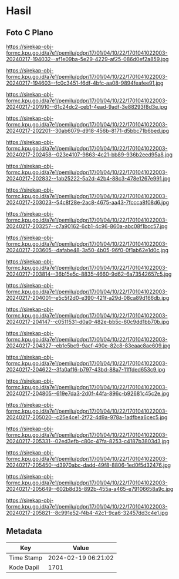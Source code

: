 # Hasil

## Foto C Plano

https://sirekap-obj-formc.kpu.go.id/a7e1/pemilu/pdpr/17/01/04/10/22/1701041022003-20240217-194032--af1e09ba-5e29-4229-af25-086d0ef2a859.jpg

https://sirekap-obj-formc.kpu.go.id/a7e1/pemilu/pdpr/17/01/04/10/22/1701041022003-20240217-194603--fc0c3451-f6df-4bfc-aa08-9894feafee91.jpg

https://sirekap-obj-formc.kpu.go.id/a7e1/pemilu/pdpr/17/01/04/10/22/1701041022003-20240217-201910--61c24dc2-ceb1-4ead-9adf-3e88293f8d3e.jpg

https://sirekap-obj-formc.kpu.go.id/a7e1/pemilu/pdpr/17/01/04/10/22/1701041022003-20240217-202201--30ab6079-d918-456b-8171-d5bbc71b6bed.jpg

https://sirekap-obj-formc.kpu.go.id/a7e1/pemilu/pdpr/17/01/04/10/22/1701041022003-20240217-202458--023e4107-9863-4c21-bb89-936b2eed95a8.jpg

https://sirekap-obj-formc.kpu.go.id/a7e1/pemilu/pdpr/17/01/04/10/22/1701041022003-20240217-202832--1ab25222-5a2d-42b4-88c3-478e1267e991.jpg

https://sirekap-obj-formc.kpu.go.id/a7e1/pemilu/pdpr/17/01/04/10/22/1701041022003-20240217-203023--54c8f28e-2ac8-4675-aa43-7fccca8f08d6.jpg

https://sirekap-obj-formc.kpu.go.id/a7e1/pemilu/pdpr/17/01/04/10/22/1701041022003-20240217-203257--c7a90162-6cb1-4c96-860a-abc08f1bcc57.jpg

https://sirekap-obj-formc.kpu.go.id/a7e1/pemilu/pdpr/17/01/04/10/22/1701041022003-20240217-203605--dafabe48-3a50-4b05-96f0-0f1ab62e1d0c.jpg

https://sirekap-obj-formc.kpu.go.id/a7e1/pemilu/pdpr/17/01/04/10/22/1701041022003-20240217-203814--36b15e5c-8835-4660-9d62-6a73542657c5.jpg

https://sirekap-obj-formc.kpu.go.id/a7e1/pemilu/pdpr/17/01/04/10/22/1701041022003-20240217-204001--e5c5f2d0-e390-421f-a29d-08ca89d166db.jpg

https://sirekap-obj-formc.kpu.go.id/a7e1/pemilu/pdpr/17/01/04/10/22/1701041022003-20240217-204147--c0511531-d0a0-482e-bb5c-60c9dd1bb70b.jpg

https://sirekap-obj-formc.kpu.go.id/a7e1/pemilu/pdpr/17/01/04/10/22/1701041022003-20240217-204327--eb1e5bc9-9acf-490e-82c8-83eaac8ae609.jpg

https://sirekap-obj-formc.kpu.go.id/a7e1/pemilu/pdpr/17/01/04/10/22/1701041022003-20240217-204622--3fa0af16-b797-43bd-88a7-11ffded653c9.jpg

https://sirekap-obj-formc.kpu.go.id/a7e1/pemilu/pdpr/17/01/04/10/22/1701041022003-20240217-204805--619e7da3-2d0f-44fa-896c-b92681c45c2e.jpg

https://sirekap-obj-formc.kpu.go.id/a7e1/pemilu/pdpr/17/01/04/10/22/1701041022003-20240217-205020--c25e4ce1-2f72-4d9a-978a-1adfbea6cec5.jpg

https://sirekap-obj-formc.kpu.go.id/a7e1/pemilu/pdpr/17/01/04/10/22/1701041022003-20240217-205331--02ed3efb-c80c-47fa-8253-c4187b3803d3.jpg

https://sirekap-obj-formc.kpu.go.id/a7e1/pemilu/pdpr/17/01/04/10/22/1701041022003-20240217-205450--d3970abc-dadd-49f8-8806-1ed0f5d32476.jpg

https://sirekap-obj-formc.kpu.go.id/a7e1/pemilu/pdpr/17/01/04/10/22/1701041022003-20240217-205649--602b8d35-892b-455a-a465-e79106658a9c.jpg

https://sirekap-obj-formc.kpu.go.id/a7e1/pemilu/pdpr/17/01/04/10/22/1701041022003-20240217-205821--8c991e52-f4b4-42c1-9ca6-32457dd3c4e1.jpg


## Metadata

| Key        | Value               |
| ---------- | ------------------- |
| Time Stamp | 2024-02-19 06:21:02 |
| Kode Dapil | 1701                |



